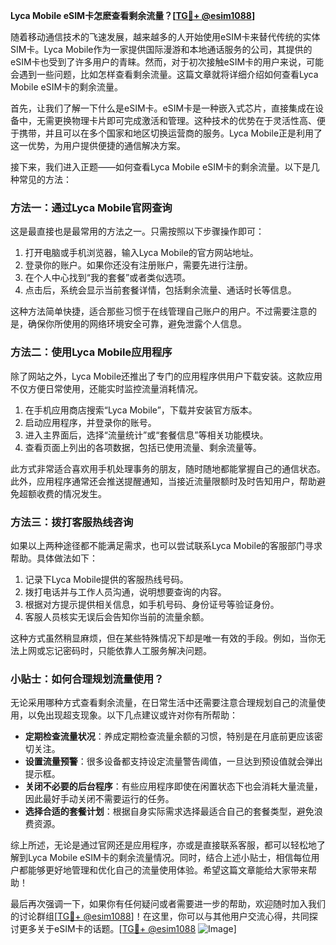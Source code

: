 **Lyca Mobile eSIM卡怎麽查看剩余流量？[[TG💪+ @esim1088](https://t.me/s/esim1088)]**

随着移动通信技术的飞速发展，越来越多的人开始使用eSIM卡来替代传统的实体SIM卡。Lyca Mobile作为一家提供国际漫游和本地通话服务的公司，其提供的eSIM卡也受到了许多用户的青睐。然而，对于初次接触eSIM卡的用户来说，可能会遇到一些问题，比如怎样查看剩余流量。这篇文章就将详细介绍如何查看Lyca Mobile eSIM卡的剩余流量。

首先，让我们了解一下什么是eSIM卡。eSIM卡是一种嵌入式芯片，直接集成在设备中，无需更换物理卡片即可完成激活和管理。这种技术的优势在于灵活性高、便于携带，并且可以在多个国家和地区切换运营商的服务。Lyca Mobile正是利用了这一优势，为用户提供便捷的通信解决方案。

接下来，我们进入正题——如何查看Lyca Mobile eSIM卡的剩余流量。以下是几种常见的方法：

### 方法一：通过Lyca Mobile官网查询

这是最直接也是最常用的方法之一。只需按照以下步骤操作即可：

1. 打开电脑或手机浏览器，输入Lyca Mobile的官方网站地址。
2. 登录你的账户。如果你还没有注册账户，需要先进行注册。
3. 在个人中心找到“我的套餐”或者类似选项。
4. 点击后，系统会显示当前套餐详情，包括剩余流量、通话时长等信息。

这种方法简单快捷，适合那些习惯于在线管理自己账户的用户。不过需要注意的是，确保你所使用的网络环境安全可靠，避免泄露个人信息。

### 方法二：使用Lyca Mobile应用程序

除了网站之外，Lyca Mobile还推出了专门的应用程序供用户下载安装。这款应用不仅方便日常使用，还能实时监控流量消耗情况。

1. 在手机应用商店搜索“Lyca Mobile”，下载并安装官方版本。
2. 启动应用程序，并登录你的账号。
3. 进入主界面后，选择“流量统计”或“套餐信息”等相关功能模块。
4. 查看页面上列出的各项数据，包括已使用流量、剩余流量等。

此方式非常适合喜欢用手机处理事务的朋友，随时随地都能掌握自己的通信状态。此外，应用程序通常还会推送提醒通知，当接近流量限额时及时告知用户，帮助避免超额收费的情况发生。

### 方法三：拨打客服热线咨询

如果以上两种途径都不能满足需求，也可以尝试联系Lyca Mobile的客服部门寻求帮助。具体做法如下：

1. 记录下Lyca Mobile提供的客服热线号码。
2. 拨打电话并与工作人员沟通，说明想要查询的内容。
3. 根据对方提示提供相关信息，如手机号码、身份证号等验证身份。
4. 客服人员核实无误后会告知你当前的流量余额。

这种方式虽然稍显麻烦，但在某些特殊情况下却是唯一有效的手段。例如，当你无法上网或忘记密码时，只能依靠人工服务解决问题。

### 小贴士：如何合理规划流量使用？

无论采用哪种方式查看剩余流量，在日常生活中还需要注意合理规划自己的流量使用，以免出现超支现象。以下几点建议或许对你有所帮助：

- **定期检查流量状况**：养成定期检查流量余额的习惯，特别是在月底前更应该密切关注。
- **设置流量预警**：很多设备都支持设定流量警告阈值，一旦达到预设值就会弹出提示框。
- **关闭不必要的后台程序**：有些应用程序即使在闲置状态下也会消耗大量流量，因此最好手动关闭不需要运行的任务。
- **选择合适的套餐计划**：根据自身实际需求选择最适合自己的套餐类型，避免浪费资源。

综上所述，无论是通过官网还是应用程序，亦或是直接联系客服，都可以轻松地了解到Lyca Mobile eSIM卡的剩余流量情况。同时，结合上述小贴士，相信每位用户都能够更好地管理和优化自己的流量使用体验。希望这篇文章能给大家带来帮助！

最后再次强调一下，如果你有任何疑问或者需要进一步的帮助，欢迎随时加入我们的讨论群组[[TG💪+ @esim1088](https://t.me/s/esim1088)]！在这里，你可以与其他用户交流心得，共同探讨更多关于eSIM卡的话题。[[TG💪+ @esim1088](https://t.me/s/esim1088) ![Image](https://i.postimg.cc/4NQfJmqS/Snipaste-2025-05-13-00-14-12.png)]